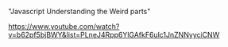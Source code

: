 "Javascript Understanding the Weird parts"

https://www.youtube.com/watch?v=b62pf5bjBWY&list=PLneJ4Rpp6YlGAfkF6ulc1JnZNNyyciCNW
